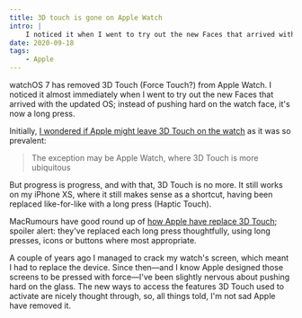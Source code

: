 ```yaml
---
title: 3D touch is gone on Apple Watch
intro: |
    I noticed it when I went to try out the new Faces that arrived with watchOS 7: the new Apple Watch operating system has removed 3D Touch entirely!
date: 2020-09-18
tags:
    - Apple
---
```


watchOS 7 has removed 3D Touch (Force Touch?) from Apple Watch. I noticed it almost immediately when I went to try out the new Faces that arrived with the updated OS; instead of pushing hard on the watch face, it's now a long press.

Initially, [I wondered if Apple might leave 3D Touch on the watch](/blog/looks-like-3d-touch-is-going-away) as it was so prevalent:

> The exception may be Apple Watch, where 3D Touch is more ubiquitous

But progress is progress, and with that, 3D Touch is no more. It still works on my iPhone XS, where it still makes sense as a shortcut, having been replaced like-for-like with a long press (Haptic Touch).

MacRumours have good round up of [how Apple have replace 3D Touch](https://www.macrumors.com/guide/watchos-7-force-touch-gone/); spoiler alert: they've replaced each long press thoughtfully, using long presses, icons or buttons where most appropriate.

A couple of years ago I managed to crack my watch's screen, which meant I had to replace the device. Since then—and I know Apple designed those screens to be pressed with force—I've been slightly nervous about pushing hard on the glass. The new ways to access the features 3D Touch used to activate are nicely thought through, so, all things told, I'm not sad Apple have removed it.
